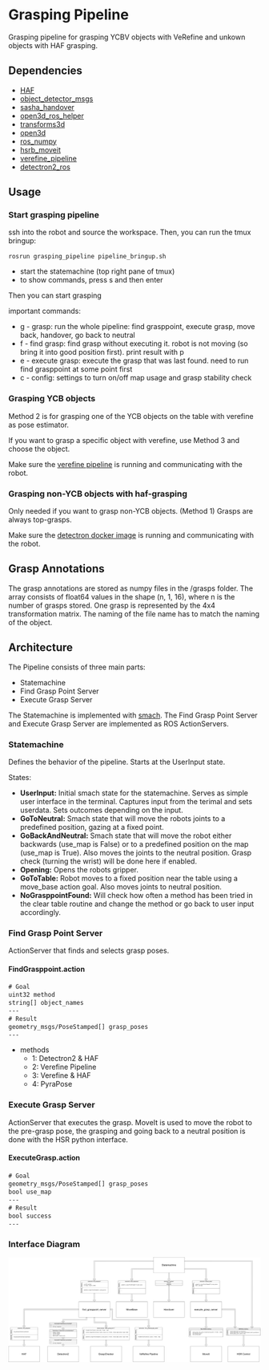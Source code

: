 # Grasping Pipeline
Grasping pipeline for grasping YCBV objects with VeRefine and unkown objects with HAF grasping. 

## Dependencies
- [HAF](https://github.com/v4r-tuwien/haf_grasping.git)
- [object_detector_msgs](https://github.com/v4r-tuwien/object_detector_msgs)
- [sasha_handover](https://github.com/v4r-tuwien/sasha_handover)
- [open3d_ros_helper](https://github.com/SeungBack/open3d-ros-helper.git)
- [transforms3d](https://github.com/matthew-brett/transforms3d)
- [open3d](http://www.open3d.org/)
- [ros_numpy](http://wiki.ros.org/ros_numpy)
- [hsrb_moveit](https://git.hsr.io/tmc/hsrb_moveit)
- [verefine_pipeline](https://github.com/v4r-tuwien/verefine_pipeline)
- [detectron2_ros](https://github.com/v4r-tuwien/detectron2_ros)

## Usage

### Start grasping pipeline
ssh into the robot and source the workspace. 
Then, you can run the tmux bringup:
``` 
rosrun grasping_pipeline pipeline_bringup.sh
```
* start the statemachine (top right pane of tmux)
* to show commands, press s and then enter

Then you can start grasping

important commands:
* g - grasp: run the whole pipeline: find grasppoint, execute grasp, move back, handover, go back to neutral
* f - find grasp: find grasp without executing it. robot is not moving (so bring it into good position first). print result with p
* e - execute grasp: execute the grasp that was last found. need to run find grasppoint at some point first
* c - config: settings to turn on/off map usage and grasp stability check


### Grasping YCB objects 
Method 2 is for grasping one of the YCB objects on the table with verefine as pose estimator.

If you want to grasp a specific object with verefine, use Method 3 and choose the object.

Make sure the [verefine pipeline](https://github.com/v4r-tuwien/verefine_pipeline) is running and communicating with the robot. 


### Grasping non-YCB objects with haf-grasping 
Only needed if you want to grasp non-YCB objects. (Method 1)
Grasps are always top-grasps.

Make sure the [detectron docker image](https://github.com/v4r-tuwien/detectron2_ros) is running and communicating with the robot.

## Grasp Annotations
The grasp annotations are stored as numpy files in the /grasps folder. The array consists of float64 values in the shape (n, 1, 16), where n is the number of grasps stored. One grasp is represented by the 4x4 transformation matrix. The naming of the file name has to match the naming of the object. 

## Architecture
The Pipeline consists of three main parts:
- Statemachine
- Find Grasp Point Server
- Execute Grasp Server

The Statemachine is implemented with [smach](http://wiki.ros.org/smach). The Find Grasp Point Server and Execute Grasp Server are implemented as ROS ActionServers.

### Statemachine
Defines the behavior of the pipeline. Starts at the UserInput state. 

States: 
- **UserInput:** Initial smach state for the statemachine. Serves as simple user interface in the terminal. Captures input from the terimal and sets userdata. Sets outcomes depending on the input.
- **GoToNeutral:** Smach state that will move the robots joints to a predefined position, gazing at a fixed point.
- **GoBackAndNeutral:** Smach state that will move the robot either backwards (use_map is False) or to a predefined position on the map (use_map is True). Also moves the joints to the neutral position. Grasp check (turning the wrist) will be done here if enabled.
- **Opening:** Opens the robots gripper.
- **GoToTable:** Robot moves to a fixed position near the table using a move_base action goal. Also moves joints to neutral position.
- **NoGrasppointFound:** Will check how often a method has been tried in the clear table routine and change the method or go back to user input accordingly.

### Find Grasp Point Server
ActionServer that finds and selects grasp poses.

#### FindGrasppoint.action
``` 
# Goal
uint32 method
string[] object_names
---
# Result
geometry_msgs/PoseStamped[] grasp_poses
---
```
- methods
  - 1: Detectron2 & HAF
  - 2: Verefine Pipeline
  - 3: Verefine & HAF
  - 4: PyraPose


### Execute Grasp Server
ActionServer that executes the grasp. MoveIt is used to move the robot to the pre-grasp pose, the grasping and going back to a neutral position is done with the HSR python interface.

#### ExecuteGrasp.action
``` 
# Goal
geometry_msgs/PoseStamped[] grasp_poses
bool use_map
---
# Result
bool success
---
```
### Interface Diagram

[![Grasping Pipeline Interface Diagram](diagrams/Grasping_Pipeline_Interface.drawio.png)](https://viewer.diagrams.net/?tags=%7B%7D&highlight=0000ff&edit=_blank&layers=1&nav=1&title=Grasping%20Pipeline%20Interface#R7V1bc6M4Fv41qZp5iMuAje3HTnoy3VXdO72d2Z2efaEUkG2mMWIA5zK%2FfiUkAUICA%2BYWp%2FMSI4Qkzjk6%2Bs5F4sq4PTz%2FGoJg%2Fxk50LvS587zlfH%2BSteN%2BXyO%2F5GSF1qiLVcaLdmFrsPKsoJ79x%2FICtmDu6PrwEioGCPkxW4gFtrI96EdC2UgDNGTWG2LPLHXAOygVHBvA08u%2FcN14j0tXS%2FnWfkH6O72vGeNv%2FEB8MqsINoDBz3lioxfrozbEKGY%2Fjo830KPUI%2FThT53V3I3HVgI%2FVjxwH8iGP728BehiT73wANmTFLpnR27yL8FSWNXuvn3kQzgZuv6jrULQRQEyMUNpjdoN57rf6fP7%2BOYkP4d6Ui%2F27nx%2Fvgws9EBXzwuwuv4%2BORCn9whbbn%2BzgrcAOLHIS578NAD%2FncALqkBkpHgH3e471%2FTrme8XM%2B9rZESLCVEFL9wJkVP7sEDuAvjZh8fyItq%2BKe9dz3nE3hBR0KfKAb2d351E8IIi9oXTjytUPQZEAmek%2FZQ6P6D%2FBjwVnE7YczkVBdr3JMu2HMydxjDHmEYw%2BdcEXurXyE6wDh8wVX43fl8SZ9hk8fgovSUSaLBJXGfl0KTFQIm%2Fbu08bS%2Fr1gygL%2FDJMw6NAv9bWr2pxe6A14MQx%2FE8AYdfSfKiyVhf%2FauWVHCVH6Zk1218C8YLYF3ZCKABdYjjHXcR%2FxzR35%2BhX8fYRTzO7jd3E02J0%2FJUAW3Sxlt1Gb0i0i%2BU2ReVXBVoG9GTIlyyzqU40VBsWCLiGqYb4FNH%2BZK4oB8FAWkNKc36KNHPKWNRCHCeI8c3tJDyCtEcYjVxNXy5mqJW5yjhO%2BWDw5Y7Wesoz2Lo8nayFWUxnyC75hHschz4Lk7H%2F%2F24JbcIXx08YLwjhUfXMchD1OFAR6ShogkJNorYQ19F9zSMUYRFR7ScKKFv%2BCSRL8Z720sMjDMdfGpUCHtShayRW0hY3cXc2FuLyWR01YKkatSJHVFzpRE7iuMAuRHcEqTsK6u62ISrqon4ZxLYDabElmU5tYZ05IP2zpEOzzP7rDUQbx%2BHQLopFMxWcKtAN85NROnM8dkSTBrS4J6pqi087zGIthGMNYS6aCD4Si7RCHWoDvkA%2B%2BXrPQmJGssdBiBsjqfEAoYUf6CcfzCJhChl8gL%2BOzG33K%2F%2FyRNzZbs6j1HQsnFC7%2Fw8Zt9yyqSyz%2Fz97LHkiv%2BHAbBARnF1oPP7wg8r4JKETqGNsfhOi3DqmAHOcXZPCI0qmRsCD0Qu48ipC%2FFRnhc4CVXgclc1vIXipBT2LTQRIkxNwXofuqBdRHrFx9Yr5ZVD%2BAfdNA1IZYkd5tR5G4KMmQsepEhmYWGIfJ8tSnoCzpS9ljG23JprA%2BpZeNxPgrDmaKZz%2FRlTtdo09c0S2MYKVkXFMNqURASOqgGQlIijfN1Mw20qq5%2FtgLStLMFUiVoDVa0buVl07W8lCCIMi9PARlmZE39PfjGNcVN73AFYx48UzxXwIkFv5CF%2B8NIqhQO9uUriuzQDYhE3xUHRL1FbFyzgBIrkys9R3fZcSRK0NPejeF9QFH0UwgCUarImzLdZnTk4tkUptVSYYUs1GCzOdqs41jRjBbzUDV1Ts%2FNWf9rQL35u5Dn76pzfV%2FXAri%2Be%2FoQ%2Fvvu2%2B%2FfrCjU0b%2FC2%2F99vF61wWetuNLSBtCHYYuSOOvOrYCxdC18hvYxhlS7ja9pxeGc0LOLSetZvWhxja9ol6MicGGa61Oz9dfy1B9NIWvmmIwS9fHqFTCKu8FG4NTq7WEXBQNMc1rYZVSf5vzVzR81xtG65mk7t4Fpissojxl15QZQv3wbZ1UH6Lf%2BsrgaZmZPG%2F4q4seNELEEh%2B9jEMMDsPcJTG0cf%2BoXHEe5wcloeN0dGu4A%2FWobQwwfKEJaw4LfceINA67erZcEU5723ME42gwvSRkT7MNBE8Z%2BoT0nOWPKdLFcgt3byRfTF0bbfLGqpIbyfDFzXehvLWeVTCNfLCXmJBPGODm6zxhbN9ffMu30UtoFIZEG2wNRJCzvNnLIjT0eiJcMJqccsGLxd0LtwMPTO0kR6SpLJUsMe0CIvMsxgtYBBKfyZT4dbdcB%2BM4t8iPkKdJmKlPPSpBJQqXxM2O6zD5rrpxOpp8pc2q6SD9LU8EGzT9rPqfTzPEhMtAUGbTXYwqngoD1M%2Fhq523pNdaiVtQc15k7ZTzL2SgA2s5zbsaK2PwXfoXbBKrOv6SoNVshzmj5%2FLiPg0Lf%2FY5%2F7KPwmoPrAkw2K2Hy2FEbzSykvWnpxoaBLNcyAbqH4aNrQ8kk4lyjAIizjHDAyjhwhydCilcKD%2BK74rPtbCmWRO%2FAGP9DIYdPBWdG%2BJgfzCy5FsRjVSkel2lFYVtIXEc2A%2B%2B62Wg1%2BxveilqXWgJTsKJWtVk9wr4bnmLbEnBJYL0XyLWuTUE15DKGg1y8q4FRfWMZG3JbiVHLy3HGphH%2BKDGR9yHcCs%2BJa1OIF6cZsF1%2FRhcl%2FHsGYvIG0REvEeVr1HV%2BnYqI0JNndsz4%2FwMvedg437oO9G04S24URynX476CVCOB7I3mbCWeX61utyE4MGCWdB%2BUorAKL4CC1IqiaZNQjWNKIIqKqtPfFmTUN9DH3xdk6BLxfhiYIh%2BFHJShUiB6NzCTEMftHtrfs1TA0S3L1kFT6qq16etIUVOjepP%2F6NaoVtjBMxlr9MsLnto%2BWcuPPguGnbBJExawxE5snP70c2%2BW6HniYXxKfWuplFRnml6oUTo3Thulpkr0Lv4oCKPWiQaYl%2BAQ1cQlHe5Cr79NvxxVKPnaib0g78ynmuPN2QflloGFnMMJ46B2LDAXCIygH2XvlKTZ3Xro6CSSiI19aNnk0gqR0jTZQ4Dv7R4cizWEf1u0ykXHHdPJ3l3ccWkqZlcXcUdDPuXhK4yPoT8pfaPQ6%2F3pmxP%2Bw0mee9Fy8r22UzKM%2Bp4tfrjbRphZioVLObU6MYd%2F5A%2BWmsOMj8LemaE2z%2FRuDn94dzcZK9gBj66zdSOSArxLYMgebC11oHVRnY84tmm7nqhh25ncvE9AZIh8fTLiI1jJTjo%2BivgE2dEmLTvLsYVHPhxQV8CMwnKxw2QL6r99er4oW2SvxAxjmSpm4ejG9bqu%2FbxsTpSy6fM7Clz7k4uNJJ%2FoJ8EnlBe5iGYzpIUYhgupCe1kusR%2Bi0MIM%2BcPtdzep91Si00Q%2Fws4%2BjOVyNqwfFVTXLSqOXQJ7p2F6qjP3uynRW9nd3aRib0od3X1nonNO8JmlZ8NKU2cvtWEluWBsNS4dp1%2FwBZXosH27Ee6%2BNLhnIrKlg3a6HPQ6cGnTAy6GvRikEFTee5qzGafYx7X65iuXWpnY3q7MgdBWHebkXw6jj4CLu%2FAwfWIasxcMEo9e%2B7xtdeKJDnlAbbFU%2FbOgFPlSZ9qMBXFqINtcbVgFE3lJB3KWZyL6iTfCwVQWl1Ec%2BnxsYXqsOH%2BAFT903YbAqgu%2FIYL2QE96q6XJhqzsX92IRO2r2TMhZzcOikZU5CiNxnj7Y4Z5GBH6hOHLk%2BJfbWBiVS2zhF8rS%2FJX1afW%2BqjosC3DQiUqop6kQK%2BgOZDBRyE5UMFi9EOD1rKKmOSlFTEXLiICoTs%2FMSe3tEq1sQDw1Xco4xXlxfg8GvsRZf8xQon%2BpuEr8tB%2FX%2FL3vx%2FnSw2sv%2FvtcDXZWuDfwD4ulTlwU1IxgaFrxP4Ns0lwddlfWNlDPhafTjjlEEXJ6wAusZOdOnx44qn0k0k93R6WhYejp3sI0nSTKN7eoKz6tgs%2BtmCNwa9tAL0Gnq%2F93Sxl3nClTHufu9lfcfACPu9zfK9uEGLwNV5qoBGqhId8NEPjrE6VFVoJKteErRidcUKwRSW4S5TztNJ0DZUpck55%2Bn3l%2FJSV%2FzUTyup0yWpG2BXfPOZOOSueFM%2B%2F%2Bs8RDvkdP3tGDear7R%2B1YQVa5zewT4lMJ2Kd5dnghk9YWtzUYmtL%2FE4es4fAZPPR8bk4mQ%2FP%2BX3%2FCR24Duo6tMuZ55pfQDh92PkxT7RJRHAImXt0y7zcJ8C0clmFkvHVg%2F90ZaGVl5G5BbmXSXTym07LktKc868gMyPFlJT%2BEZB7VOQ25lzr%2BcQZPOEa29cc84sc5SR3HvPA0EEnUr%2Bd%2BiQV3D7zHTfs5grc7J8I%2BVgicD5wyG2HgI0bXSLMBiwYgyPo3z2qOrAoB%2BHMJ9rmbZOCSq3TDXVls1OLFM5RWgAy7QrpdJFBKZcqbQ%2B%2BblbrcJbn0p4UcHO1rlAw58JvWrzReNXbv4p8mC4s3t08%2B9ss%2B0zxtkf49KVpjbSD1F0jddX36dumwNu1qUf885kR8%2FRaHqGmfQ1zclsGOY8mqdHYn0k62uCMSo5lGfKjLHLRSl7rBirptAFHsllcpDNbljJNlIrSDqz3KyrqrtpW7OESyLj32Luk25s9FkhBqc4STb9uo0Qg9NaGW2v58zllSr%2FSTLa7tjBb8OfcLXqImNKydoWO3dk6vW%2BY5LpmTITRXHyK9sjJ%2FcsNKNYqBJFf80SJ8hS5aNE3UudZ8rnxG6y0qEEXQ1l1nYEnREjYufbWwyVjE2Rn0anSHa80ejE%2BPlKcb4ScghOqhxZUb1V7z5dr4Xxttp%2B%2BmOeT3yeE%2FQ2OhmSg1SbC24T6elsrJn0zHao5cDLK0%2FE36YALM0zkQsfoVFAxY0CKnaRu7Bq8%2FH5Zk6Elg6BNs6HWk4Ezp%2B8E4Haw106Edijhe9b62bRsJ0XHfl0qOy5JmC%2Fy%2FB0N7FppYfjBrRKtxbt6tSsfnK%2FuzNsW89QyH0d1gPgLt%2Fq78ZP%2FNtUi0KYcSrB6QnJ04f7r1dJGCcOyVc4O8t2cJAdzfZRSD005ONaDnyEHgqsA%2FCPwLOSnWgKr0yxSOGBUcti9Yew2sqilkaEboD9fZc0c4s8FCbNGtvkL9G8DtPj7xM84NrdyLC%2B3hTU3VT8eCUZFjn9keiSvMi19b%2F64NHdAdJd4StpuJ6W11n8dpp7wdWlMvdCKUfr6qP8LtO9py2KGRK1E%2Bwv%2FbPUaiHRS31WE0jTqJDrqR6bph5yeVbwYCkURTPp7HP387ZY1UHXHF0LTiCSTXFXbFGZYlFi8snxsNefY1E9Q1snXijC0GuF9Lc4C7Sm9MtRhQGyMTrSHYN%2BKFs95oltxK5L6nNPXRswfUL9Av27Q6aWU1HJyLyPpMKI7tJx0jD7gpqATaPxrQ08EB6keHtdI2%2F9Fr92rK9XrWPvVQHai0Xn%2FKVzqj8XfB946ezii8dK1va2cm56h90nAnX1AlH0mac98rDtj5yXWeIFiJHlw2McAi8Ll2QAWVH7L7JwE5CdIM3op8J1ZSOdxLK6DM7RZ%2BgrEGVs45eAr%2Fm82pqzLJ3xjQNGeY2mgvf9zTL9B07Ks%2B40TloNhJMSvyKK88tUCIL9Z6zjSI3%2FAw%3D%3D)
